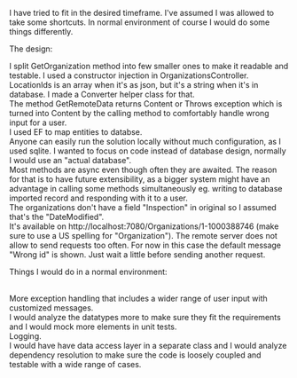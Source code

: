 I have tried to fit in the desired timeframe. I've assumed I was allowed to take some shortcuts. In normal environment of course I would do some things differently.

The design:

I split GetOrganization method into few smaller ones to make it readable and testable. I used a constructor injection in OrganizationsController.
<br>LocationIds is an array when it's as json, but it's a string when it's in database. I made a Converter helper class for that.
<br>The method GetRemoteData returns Content or Throws exception which is turned into Content by the calling method to comfortably handle wrong input for a user.
<br>I used EF to map entities to databse.
<br>Anyone can easily run the solution locally without much configuration, as I used sqlite. I wanted to focus on code instead of database design, normally I would use an "actual database".
<br>Most methods are async even though often they are awaited. The reason for that is to have future extensibility, as a bigger system might have an advantage in calling some methods simultaneously eg. writing to database imported record and responding with it to a user.
<br>The organizations don't have a field "Inspection" in original so I assumed that's the "DateModified".
<br>It's available on http://localhost:7080/Organizations/1-1000388746 (make sure to use a US spelling for "Organization"). The remote server does not allow to send requests too often. For now in this case the default message "Wrong id" is shown. Just wait a little before sending another request.


Things I would do in a normal environment:

<br>More exception handling that includes a wider range of user input with customized messages.
<br>I would analyze the datatypes more to make sure they fit the requirements and I would mock more elements in unit tests.
<br>Logging.
<br>I would have have data access layer in a separate class and I would analyze dependency resolution to make sure the code is loosely coupled and testable with a wide range of cases.
